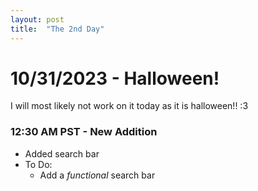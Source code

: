 ```yaml
---
layout: post
title:  "The 2nd Day"
---
```

# 10/31/2023 - Halloween!
I will most likely not work on it today as it is halloween!! :3 <br />

### 12:30 AM PST - New Addition
- Added search bar
- To Do:
  - Add a *functional* search bar
